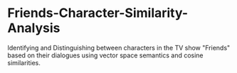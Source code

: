# Friends-Character-Similarity-Analysis
Identifying and Distinguishing between characters in the TV show "Friends" based on their dialogues using vector space semantics and cosine similarities.
